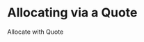 # Allocating via a Quote

Allocate with Quote

<script src="../../scripts/requesttabs.js"></script>
<script src="../../scripts/responsetabs.js"></script>
<script src="../../scripts/copy.js"></script>